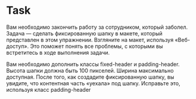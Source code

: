 # Task
Вам необходимо закончить работу за сотрудником, который заболел. Задача — сделать фиксированную шапку в макете, который представлен в этом упражнении. Взгляните на макет, используя «Веб-доступ». Это поможет понять все проблемы, с которыми вы встретитесь в ходе выполнения задачи.

Вам необходимо дополнить классы fixed-header и padding-header. Высота шапки должна быть 100 пикселей. Ширина максимально доступная. После того, как создадите фиксированную шапку, вы увидите, что контентная часть «уехала» под шапку. Исправьте это, используя класс padding-header

